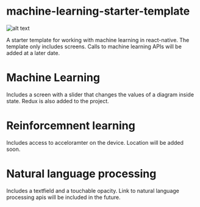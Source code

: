 # machine-learning-starter-template
![alt text](https://i.imgur.com/kBgH8Ji.png "Logo Title Text 1")

A starter template for working with machine learning in react-native. The template only includes screens. Calls to machine learning APIs
will be added at a later date.

# Machine Learning
Includes a screen with a slider that changes the values of a diagram inside state. Redux is also added to the project.

# Reinforcemnent learning
Includes access to acceloramter on the device. Location will be added soon.

# Natural language processing
Includes a textfield and a touchable opacity. Link to natural language processing apis will be included in the future.
